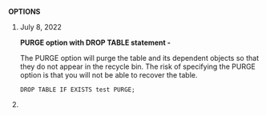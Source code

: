 **OPTIONS** 

1.  July 8, 2022
    
    **PURGE option with DROP TABLE statement -**
    
    The PURGE option will purge the table and its dependent objects so that they do not appear in the recycle bin. The risk of specifying the PURGE option is that you will not be able to recover the table. 
    ```
    DROP TABLE IF EXISTS test PURGE;
    ```
2. 
